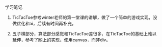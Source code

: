 学习笔记

1. TicTacToe参考winter老师的第一堂课的讲解，做了一个简单的游戏实现，没做优化和ai，后续有时间再补充。

2. 五子棋部分，算法部分感觉和TicTacToe差很多，在TicTacToe的基础上难以延伸，参考了网上的实现，使用canvas，而非div。